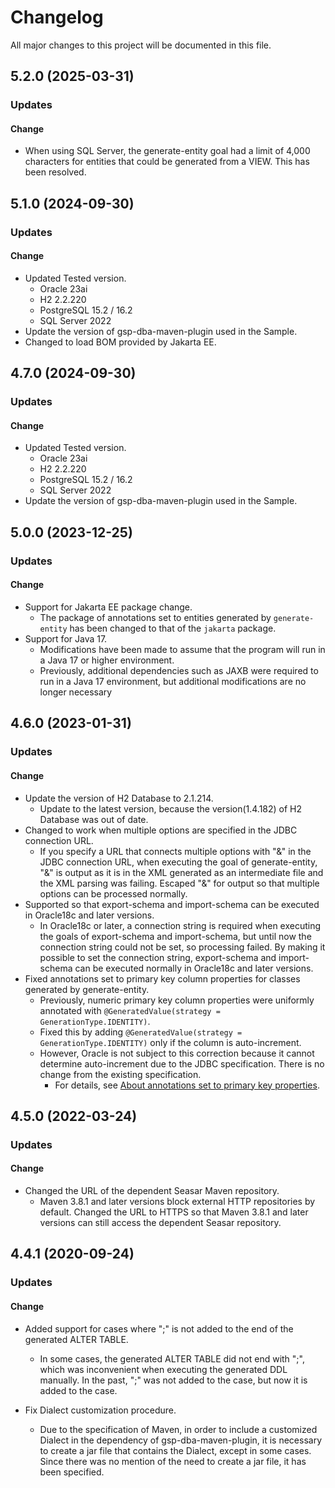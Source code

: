 # Changelog

All major changes to this project will be documented in this file.

## 5.2.0 (2025-03-31)
### Updates
#### Change
- When using SQL Server, the generate-entity goal had a limit of 4,000 characters for entities that could be generated from a VIEW. This has been resolved.

## 5.1.0 (2024-09-30)
### Updates
#### Change
- Updated Tested version.
    - Oracle 23ai
    - H2 2.2.220
    - PostgreSQL 15.2 / 16.2
    - SQL Server 2022
- Update the version of gsp-dba-maven-plugin used in the Sample.
- Changed to load BOM provided by Jakarta EE.

## 4.7.0 (2024-09-30)
### Updates
#### Change
- Updated Tested version.
  - Oracle 23ai
  - H2 2.2.220
  - PostgreSQL 15.2 / 16.2
  - SQL Server 2022
- Update the version of gsp-dba-maven-plugin used in the Sample.

## 5.0.0 (2023-12-25)
### Updates
#### Change
- Support for Jakarta EE package change.
  - The package of annotations set to entities generated by `generate-entity` has been changed to that of the `jakarta` package.
- Support for Java 17.
  - Modifications have been made to assume that the program will run in a Java 17 or higher environment.
  - Previously, additional dependencies such as JAXB were required to run in a Java 17 environment, but additional modifications are no longer necessary

## 4.6.0 (2023-01-31)
### Updates
#### Change
- Update the version of H2 Database to 2.1.214.
  - Update to the latest version, because the version(1.4.182) of H2 Database was out of date.
- Changed to work when multiple options are specified in the JDBC connection URL.
  - If you specify a URL that connects multiple options with "&" in the JDBC connection URL, when executing the goal of generate-entity, "&" is output as it is in the XML generated as an intermediate file and the XML parsing was failing. Escaped "&" for output so that multiple options can be processed normally.
- Supported so that export-schema and import-schema can be executed in Oracle18c and later versions.
  - In Oracle18c or later, a connection string is required when executing the goals of export-schema and import-schema, but until now the connection string could not be set, so processing failed. By making it possible to set the connection string, export-schema and import-schema can be executed normally in Oracle18c and later versions.
- Fixed annotations set to primary key column properties for classes generated by generate-entity.
    - Previously, numeric primary key column properties were uniformly annotated with `@GeneratedValue(strategy = GenerationType.IDENTITY)`.
    - Fixed this by adding `@GeneratedValue(strategy = GenerationType.IDENTITY)` only if the column is auto-increment.
    - However, Oracle is not subject to this correction because it cannot determine auto-increment due to the JDBC specification. There is no change from the existing specification.
        - For details, see [About annotations set to primary key properties](recipe/spec-generatedEntity.md#about-annotations-set-to-primary-key-properties).

## 4.5.0 (2022-03-24)
### Updates
#### Change
- Changed the URL of the dependent Seasar Maven repository.
  - Maven 3.8.1 and later versions block external HTTP repositories by default.
    Changed the URL to HTTPS so that Maven 3.8.1 and later versions can still access the dependent Seasar repository.

## 4.4.1 (2020-09-24)
### Updates
#### Change
- Added support for cases where ";" is not added to the end of the generated ALTER TABLE.
  - In some cases, the generated ALTER TABLE did not end with ";", which was inconvenient when executing the generated DDL manually.
    In the past, ";" was not added to the case, but now it is added to the case.

- Fix Dialect customization procedure.
  - Due to the specification of Maven, in order to include a customized Dialect in the dependency of gsp-dba-maven-plugin, it is necessary to create a jar file that contains the Dialect, except in some cases.
    Since there was no mention of the need to create a jar file, it has been specified.
